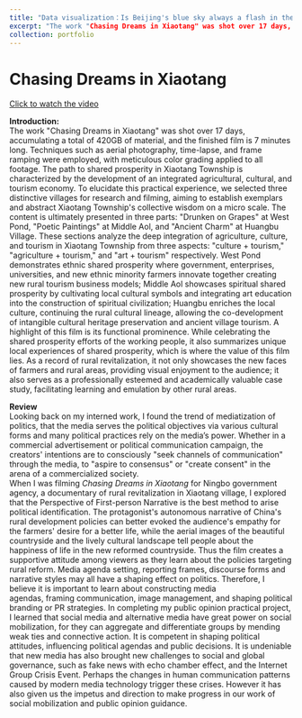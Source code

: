 ```yaml
---
title: "Data visualization：Is Beijing's blue sky always a flash in the pan?"
excerpt: "The work "Chasing Dreams in Xiaotang" was shot over 17 days, accumulating a total of 420GB of material, and the finished film is 7 minutes long. Techniques such as aerial photography, time-lapse, and frame ramping were employed, with meticulous color grading applied to all footage. The path to shared prosperity in Xiaotang Township is characterized by the development of an integrated agricultural, cultural, and tourism economy. To elucidate this practical experience, we selected three distinctive villages for research and filming, aiming to establish exemplars and abstract Xiaotang Township's collective wisdom on a micro scale. The content is ultimately presented in three parts: "Drunken on Grapes" at West Pond, "Poetic Paintings" at Middle Aol, and "Ancient Charm" at Huangbu Village. These sections analyze the deep integration of agriculture, culture, and tourism in Xiaotang Township from three aspects: "culture + tourism," "agriculture + tourism," and "art + tourism" respectively. West Pond demonstrates ethnic shared prosperity where government, enterprises, universities, and new ethnic minority farmers innovate together creating new rural tourism business models; Middle Aol showcases spiritual shared prosperity by cultivating local cultural symbols and integrating art education into the construction of spiritual civilization; Huangbu enriches the local culture, continuing the rural cultural lineage, allowing the co-development of intangible cultural heritage preservation and ancient village tourism. A highlight of this film is its functional prominence. While celebrating the shared prosperity efforts of the working people, it also summarizes unique local experiences of shared prosperity, which is where the value of this film lies. As a record of rural revitalization, it not only showcases the new faces of farmers and rural areas, providing visual enjoyment to the audience; it also serves as a professionally esteemed and academically valuable case study, facilitating learning and emulation by other rural areas.<br/><img src='files/Xiaotang.png'>"
collection: portfolio
---
```


Chasing Dreams in Xiaotang
==========================
[Click to watch the video](https://drive.google.com/file/d/1UuREPSf0aJM6JNVkVt-gV1odsQi3xW6U/view?usp=drive_link)

**Introduction:** <br>
The work "Chasing Dreams in Xiaotang" was shot over 17 days, accumulating a total of 420GB of material, and the finished film is 7 minutes long. Techniques such as aerial photography, time-lapse, and frame ramping were employed, with meticulous color grading applied to all footage. The path to shared prosperity in Xiaotang Township is characterized by the development of an integrated agricultural, cultural, and tourism economy. To elucidate this practical experience, we selected three distinctive villages for research and filming, aiming to establish exemplars and abstract Xiaotang Township's collective wisdom on a micro scale. The content is ultimately presented in three parts: "Drunken on Grapes" at West Pond, "Poetic Paintings" at Middle Aol, and "Ancient Charm" at Huangbu Village. These sections analyze the deep integration of agriculture, culture, and tourism in Xiaotang Township from three aspects: "culture + tourism," "agriculture + tourism," and "art + tourism" respectively. West Pond demonstrates ethnic shared prosperity where government, enterprises, universities, and new ethnic minority farmers innovate together creating new rural tourism business models; Middle Aol showcases spiritual shared prosperity by cultivating local cultural symbols and integrating art education into the construction of spiritual civilization; Huangbu enriches the local culture, continuing the rural cultural lineage, allowing the co-development of intangible cultural heritage preservation and ancient village tourism. A highlight of this film is its functional prominence. While celebrating the shared prosperity efforts of the working people, it also summarizes unique local experiences of shared prosperity, which is where the value of this film lies. As a record of rural revitalization, it not only showcases the new faces of farmers and rural areas, providing visual enjoyment to the audience; it also serves as a professionally esteemed and academically valuable case study, facilitating learning and emulation by other rural areas.

**Review** <br>
Looking back on my interned work, I found the trend of mediatization of politics, that the media serves the political objectives via various cultural forms and many political practices rely on the media’s power.  Whether in a commercial advertisement or political communication campaign, the creators' intentions are to consciously "seek channels of communication" through the media, to "aspire to consensus" or "create
consent" in the arena of a commercialized society.<br>
When I was filming _Chasing Dreams in Xiaotang_ for Ningbo government agency, a documentary of rural
revitalization in Xiaotang village, I explored that the Perspective of First-person Narrative is the best method
to arise political identification.  The protagonist's autonomous narrative of China's rural development policies
can better evoked the audience's empathy for the farmers' desire for a better life, while the aerial images of
the beautiful countryside and the lively cultural landscape tell people about the happiness of life in the new
reformed countryside.  Thus the film creates a supportive attitude among viewers as they learn about the
policies targeting rural reform.  Media agenda setting, reporting frames, discourse forms and narrative styles
may all have a shaping effect on politics.  Therefore, I believe it is important to learn about constructing media<br>
agendas, framing communication, image management, and shaping political branding or PR strategies.
In completing my public opinion practical project, I learned that social media and alternative media have
great power on social mobilization, for they can aggregate and differentiate groups by mending weak ties
and connective action.  It is competent in shaping political attitudes, influencing political agendas and public
decisions.  It is undeniable that new media has also brought new challenges to social and global governance,
such as fake news with echo chamber effect, and the Internet Group Crisis Event.  Perhaps the changes in
human communication patterns caused by modern media technology trigger these crises.  However it has
also given us the impetus and direction to make progress in our work of social mobilization and public opinion
guidance.<br></p>
